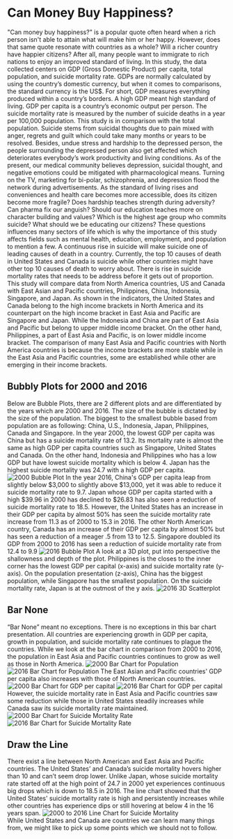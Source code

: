 # **Can Money Buy Happiness?**
"Can money buy happiness?" is a popular quote often heard when a rich person isn't able to attain what will make him or her happy. However, does that same quote resonate with countries as a whole? Will a richer country have happier citizens? After all, many people want to immigrate to rich nations to enjoy an improved standard of living.
In this study, the data collected centers on GDP (Gross Domestic Product) per capita, total population, and suicide mortality rate.   GDPs are normally calculated by using the country’s domestic currency, but when it comes to comparisons, the standard currency is the US$. For short, GDP measures everything produced within a country’s borders. A high GDP meant high standard of living.  GDP per capita is a country’s economic output per person. The suicide mortality rate is measured by the number of suicide deaths in a year per 100,000 population. This study is in comparison with the total population.
Suicide stems from suicidal thoughts due to pain mixed with anger, regrets and guilt which could take many months or years to be resolved.  Besides, undue stress and hardship to the depressed person, the people surrounding the depressed person also get affected which deteriorates everybody’s work productivity and living conditions. As of the present, our medical community believes depression, suicidal thought, and negative emotions could be mitigated with pharmacological means. Turning on the TV, marketing for bi-polar, schizophrenia, and depression flood the network during advertisements. 
As the standard of living rises and conveniences and health care becomes more accessible, does its citizen become more fragile? Does hardship teaches strength during adversity? Can pharma fix our anguish? Should our education teaches more on character building and values? Which is the highest age group who commits suicide? What should we be educating our citizens? These questions influences many sectors of life which is why the importance of this study affects fields such as mental health, education, employment, and population to mention a few. A continuous rise in suicide will make suicide one of leading causes of death in a country. Currently, the top 10 causes of death in United States and Canada is suicide while other countries might have other top 10 causes of death to worry about. There is rise in suicide mortality rates that needs to be address before it gets out of proportion.  This study will compare data from North America countries, US and Canada with East Asian and Pacific countries, Philippines, China, Indonesia, Singapore, and Japan. 
As shown in the indicators, the United States and Canada belong to the high income brackets in North America and its counterpart on the high income bracket in East Asia and Pacific are Singapore and Japan. While the Indonesia and China are part of East Asia and Pacific but belong to upper middle income bracket. On the other hand, Philippines, a part of East Asia and Pacific, is on lower middle income bracket. The comparison of many East Asia and Pacific countries with North America countries is because the income brackets are more stable while in the East Asia and Pacific countries, some are established while other are emerging in their income brackets.
## **Bubbly Plots for 2000 and 2016**
Below are Bubble Plots, there are 2 different plots and are differentiated by the years which are 2000 and 2016. The size of the bubble is dictated by the size of the population. The biggest to the smallest bubble based from population are as following: China, U.S., Indonesia, Japan, Philippines, Canada and Singapore.
In the year 2000, the lowest GDP per capita was China but has a suicide mortality rate of 13.2. Its mortality rate is almost the same as high GDP per capita countries such as Singapore, United States and Canada. On the other hand, Indonesia and Philippines who has a low GDP but have lowest suicide mortality which is below 4. Japan has the highest suicide mortality was 24.7 with a high GDP per capita.
![2000 Bubble Plot](https://github.com/tmarissa/DATA-690-WANG/blob/main/world_development_explorer/Charts/2000%20Bubble.png) 
In the year 2016, China's GDP per capita leap from slightly below $3,000 to slightly above $13,000, yet it was able to reduce it suicide mortality rate to 9.7. Japan whose GDP per capita started with a high $39.96 in 2000 has declined to $26.83 has also seen a reduction of suicide mortality rate to 18.5. However, the United States has an increase in their GDP per capita by almost 50% has seen the suicide mortality rate increase from 11.3 as of 2000 to 15.3 in 2016. The other North American country, Canada has an increase of their GDP per capita by almost 50% but has seen a reduction of a meager .5 from 13 to 12.5. Singapore doubled its GDP from 2000 to 2016 has seen a reduction of suicide mortality rate from 12.4 to 9.9
![2016 Bubble Plot](https://github.com/tmarissa/DATA-690-WANG/blob/main/world_development_explorer/Charts/2016%20Bubble.png) 
A look at a 3D plot, put into perspective the shallowness and depth of the plot. Philippines is the closes to the inner corner has the lowest GDP per capital (x-axis) and suicide mortality rate (y-axis). On the population presentation (z-axis), China has the biggest population, while Singapore has the smallest population. On the suicide mortality rate, Japan is at the outmost of the y axis.
![2016 3D Scatterplot](https://github.com/tmarissa/DATA-690-WANG/blob/main/world_development_explorer/Charts/2016%203D.png)
## **Bar None** 
“Bar None” meant no exceptions. There is no exceptions in this bar chart presentation. All countries are experiencing growth in GDP per capita, growth in population, and suicide mortality rate continues to plague the countries. 
While we look at the bar chart in comparison from 2000 to 2016, the population in East Asia and Pacific countries continues to grow as well as those in North America. 
![2000 Bar Chart for Population](https://github.com/tmarissa/DATA-690-WANG/blob/main/world_development_explorer/Charts/2000%20Bar%20Pop.png)
![2016 Bar Chart for Population](https://github.com/tmarissa/DATA-690-WANG/blob/main/world_development_explorer/Charts/2016%20Bar%20Pop.png)
The East Asian and Pacific countries' GDP per capita also increases with those of North American countries.
![2000 Bar Chart for GDP per capital](https://github.com/tmarissa/DATA-690-WANG/blob/main/world_development_explorer/Charts/2000%20Bar%20GDP.png)
![2016 Bar Chart for GDP per capital](https://github.com/tmarissa/DATA-690-WANG/blob/main/world_development_explorer/Charts/2016%20Bar%20GDP.png)
However, the suicide mortality rate in East Asia and Pacific countries saw some reduction while those in United States steadily increases while Canada saw its suicide mortality rate maintained.
![2000 Bar Chart for Suicide Mortality Rate](https://github.com/tmarissa/DATA-690-WANG/blob/main/world_development_explorer/Charts/2000%20Bar%20Suicide.png)
![2016 Bar Chart for Suicide Mortality Rate](https://github.com/tmarissa/DATA-690-WANG/blob/main/world_development_explorer/Charts/2016%20Bar%20Suicide.png)
## **Draw the Line**
There exist a line between North American and East Asia and Pacific countries. The United States’ and Canada’s suicide mortality hovers higher than 10 and can’t seem drop lower. Unlike Japan, whose suicide mortality rate started off at the high point of 24.7 in 2000 yet experiences continuous big drops which is down to 18.5 in 2016. 
The line chart showed that the United States' suicide mortality rate is high and persistently increases while other countries has experience dips or still hovering at below 4 in the 16 years span. 
![2000 to 2016 Line Chart for Suicide Mortality](https://github.com/tmarissa/DATA-690-WANG/blob/main/world_development_explorer/Charts/2000%202016%20Line.png)	
While United States and Canada are countries we can learn many things from, we might like to pick up some points which we should not to follow.   
